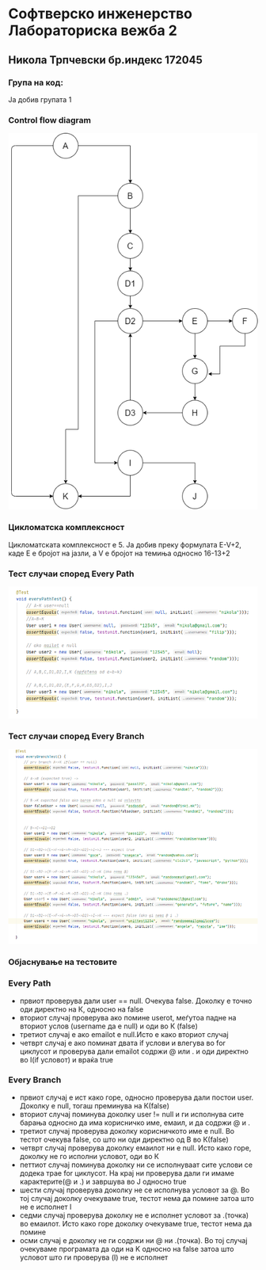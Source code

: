 # Софтверско инженерство Лабораториска вежба 2
## Никола Трпчевски бр.индекс 172045
### Група на код:
Ја добив групата 1

### Control flow diagram
![](cfg.png)

### Цикломатска комплексност
Цикломатската комплексност е 5. Ја добив преку формулата E-V+2, каде Е е бројот на јазли, а V е бројот на темиња односно 16-13+2

### Тест случаи според Every Path
![](everyPath.png)

### Тест случаи според Every Branch
![](everyBranch.png)

### Објаснување на тестовите
### Every Path
- првиот проверува дали user == null. Очекува false. Доколку е точно оди директно на К, односно на false
- вториот случај проверува ако помине userot, меѓутоа падне на вториот услов (username да е null) и оди во К (false)
- третиот случај е ако emailot е null.Исто е како вториот случај
- четврт случај е ако поминат двата if услови и влегува во for циклусот и проверува дали emailot содржи @ или . и оди директно во I(if условот) и враќа true

### Every Branch
- првиот случај е ист како горе, односно проверува дали постои user. Доколку е null, тогаш преминува на К(false)
- вториот случај поминува доколку user != null и ги исполнува сите барања односно да има корисничко име, емаил, и да содржи @ и .
- третиот случај проверува доколку корисничкото име е null. Во тестот очекува false, со што ни оди директно од B во К(false)
- четврт случај проверува доколку емаилот ни е null. Исто како горе, доколку не го исполни условот, оди во К
- петтиот случај поминува доколку ни се исполнуваат сите услови се додека трае for циклусот. На крај ни проверува дали ги имаме карактерите(@ и .) и завршува во Ј односно true
- шести случај проверува доколку не се исполнува условот за @. Во тој случај доколку очекуваме true, тестот нема да помине затоа што не е исполнет I 
- седми случај проверува доколку не е исполнет условот за .(точка) во емаилот. Исто како горе доколку очекуваме true, тестот нема да помине
- осми случај е доколку не ги содржи ни @ ни .(точка). Во тој случај очекуваме програмата да оди на K односно на false затоа што условот што ги проверува (I) не е исполнет
